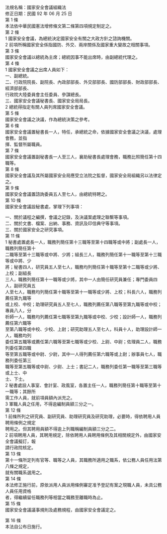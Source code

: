 法規名稱：國家安全會議組織法  
修正日期：民國 92 年 06 月 25 日  
第 1 條  
本法依中華民國憲法增修條文第二條第四項規定制定之。  
第 2 條  
1 國家安全會議，為總統決定國家安全有關之大政方針之諮詢機關。  
2 前項所稱國家安全係指國防、外交、兩岸關係及國家重大變故之相關事項。  
第 3 條  
國家安全會議以總統為主席；總統因事不能出席時，由副總統代理之。  
第 4 條  
1 國家安全會議之出席人員如下：  
一、副總統。  
二、行政院院長、副院長、內政部部長、外交部部長、國防部部長、財政部部長、經濟部部長、  
行政院大陸委員會主任委員、參謀總長。  
三、國家安全會議秘書長、國家安全局局長。  
2 總統得指定有關人員列席國家安全會議。  
第 5 條  
國家安全會議之決議，作為總統決策之參考。  
第 6 條  
國家安全會議置秘書長一人，特任，承總統之命，依據國家安全會議之決議，處理會務，並指  
揮、監督所屬職員。  
第 7 條  
國家安全會議置副秘書長一人至三人，襄助秘書長處理會務，職務比照簡任第十四職等。  
第 8 條  
國家安全會議及其所屬國家安全局應受立法院之監督，國家安全局組織另以法律定之。  
第 9 條  
國家安全會議置諮詢委員五人至七人，由總統特聘之。  
第 10 條  
國家安全會議設秘書處，掌理下列事項：  


一、關於議程之編撰，會議之記錄，及決議案處理之聯繫等事項。  
二、關於文書、檔案、出納、事務、資訊及印信典守等事項。  
三、關於國家安全之研究事項。  
第 11 條  
1 秘書處置處長一人，職務列簡任第十三職等至第十四職等或中將；副處長一人，職務列簡任第十  
二職等至第十三職等或中將、少將；組長三人，職務列簡任第十一職等至第十三職等或中將、少  
將；秘書四人，研究員五人至七人，職務均列簡任第十職等至第十二職等或少將、上校；副組長  
三人，職務列簡任第十一職等或少將，其中一人由簡任研究員兼任；專門委員四人，副研究員五  
人至七人，職務均列簡任第十職等至第十一職等或少將、上校；科長六人，職務列薦任第九職等  
或上校、中校；助理研究員五人至七人，職務列薦任第八職等至第九職等或中校；專員八人，分  
析師一人，職務均列薦任第七職等至第九職等或中校、少校；設計師一人，職務列薦任第六職等  
至第八職等或中校、少校、上尉；研究助理五人至七人，科員十人，助理設計師一人，職務均列  
委任第五職等或薦任第六職等至第七職等或少校、上尉、中尉；佐理員二人，職務列委任第四職  
等至第五職等或中尉、少尉，其中一人得列薦任第六職等或上尉；辦事員七人，職務列委任第三  
職等至第五職等或中尉、少尉、上士；書記二人，職務列委任第一職等至第三職等或上士、中  
士、下士。  
2 秘書處設人事室、會計室、政風室，各置主任一人，職務列簡任第十職等至第十一職等；其餘所  
需工作人員，就前項員額內派充之。  
3 軍職人員之任用，不得逾編制員額三分之一。  
第 12 條  
1 前條所列之研究員、副研究員、助理研究員及研究助理，必要時，得依聘用人員聘用條例之規定  
聘用之。但其聘用員額不得逾上列職稱編制員額三分之二。  
2 前項聘用人員，其聘用規定，除依聘用人員聘用條例及其相關規定外，由國家安全會議擬訂，報  
請行政院核定。  
第 13 條  
第十一條所定列有官等、職等之人員，其職務所適用之職系，依公務人員任用法第八條之規定，  
就有關職系選用之。  
第 14 條  
本法修正施行前，原依派用人員派用條例審定准予登記有案之現職人員，未具公務人員任用資格  
者，得繼續留任職務列等相當之職務至離職時為止。  
第 15 條  
國家安全會議議事規則及處務規程，由國家安全會議定之。  


第 16 條  
本法自公布日施行。  


